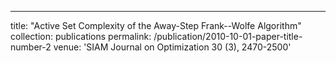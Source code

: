 ---
title: "Active Set Complexity of the Away-Step Frank--Wolfe Algorithm"
collection: publications
permalink: /publication/2010-10-01-paper-title-number-2
venue: 'SIAM Journal on Optimization 30 (3), 2470-2500'
